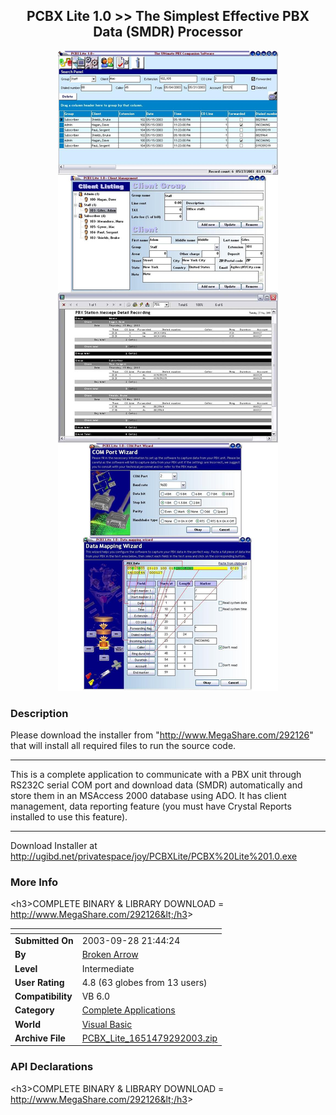 ﻿<div align="center">

## PCBX Lite 1\.0 &gt;&gt; The Simplest Effective PBX Data \(SMDR\) Processor

<img src="PIC2003929446189300.JPG">
</div>

### Description

Please download the installer from "http://www.MegaShare.com/292126" that will install all required files to run the source code.

----

This is a complete application to communicate with a PBX unit through RS232C serial COM port and download data (SMDR) automatically and store them in an MSAccess 2000 database using ADO. It has client management, data reporting feature (you must have Crystal Reports installed to use this feature).

----

Download Installer at http://ugibd.net/privatespace/joy/PCBXLite/PCBX%20Lite%201.0.exe
 
### More Info
 
&lt;h3&gt;COMPLETE BINARY & LIBRARY DOWNLOAD = http://www.MegaShare.com/292126&lt;/h3&gt;


<span>             |<span>
---                |---
**Submitted On**   |2003-09-28 21:44:24
**By**             |[Broken Arrow](https://github.com/Planet-Source-Code/PSCIndex/blob/master/ByAuthor/broken-arrow.md)
**Level**          |Intermediate
**User Rating**    |4.8 (63 globes from 13 users)
**Compatibility**  |VB 6\.0
**Category**       |[Complete Applications](https://github.com/Planet-Source-Code/PSCIndex/blob/master/ByCategory/complete-applications__1-27.md)
**World**          |[Visual Basic](https://github.com/Planet-Source-Code/PSCIndex/blob/master/ByWorld/visual-basic.md)
**Archive File**   |[PCBX\_Lite\_1651479292003\.zip](https://github.com/Planet-Source-Code/broken-arrow-pcbx-lite-1-0-gt-gt-the-simplest-effective-pbx-data-smdr-processor__1-48859/archive/master.zip)

### API Declarations

&lt;h3&gt;COMPLETE BINARY & LIBRARY DOWNLOAD = http://www.MegaShare.com/292126&lt;/h3&gt;





